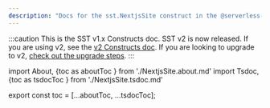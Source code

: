 ```yaml
---
description: "Docs for the sst.NextjsSite construct in the @serverless-stack/resources package"
---
```


:::caution
This is the SST v1.x Constructs doc. SST v2 is now released. If you are using v2, see the [v2 Constructs doc](/constructs). If you are looking to upgrade to v2, [check out the upgrade steps](/upgrade-guide#upgrade-to-v20).
:::

import About, {toc as aboutToc } from './NextjsSite.about.md'
import Tsdoc, {toc as tsdocToc } from './NextjsSite.tsdoc.md'

<About />
<Tsdoc />

export const toc = [...aboutToc, ...tsdocToc];